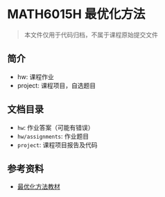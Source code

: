 # MATH6015H 最优化方法

> 本文件仅用于代码归档，不属于课程原始提交文件

## 简介
* hw: 课程作业
* project: 课程项目，自选题目

## 文档目录
* `hw`: 作业答案（可能有错误）
* `hw/assignments`: 作业题目
* `project`: 课程项目报告及代码

## 参考资料

* [最优化方法教材](http://faculty.bicmr.pku.edu.cn/~wenzw/optbook.html)